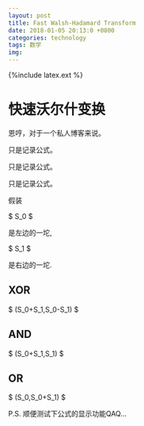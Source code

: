 ```yaml
---
layout: post
title: Fast Walsh-Hadamard Transform
date: 2018-01-05 20:13:0 +0800
categories: technology
tags: 数学
img: 
---
```


{%include latex.ext %}

# 快速沃尔什变换

恩哼，对于一个私人博客来说。

只是记录公式。

只是记录公式。

只是记录公式。

假装

$
S_0
$

是左边的一坨,

$
S_1
$

是右边的一坨.

## XOR

$
(S_0+S_1,S_0-S_1)
$

## AND

$
(S_0+S_1,S_1)
$

## OR

$
(S_0,S_0+S_1)
$

P.S. 顺便测试下公式的显示功能QAQ...
